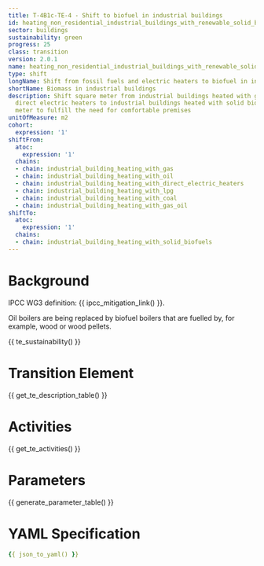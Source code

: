 ```yaml
---
title: T-4B1c-TE-4 - Shift to biofuel in industrial buildings
id: heating_non_residential_industrial_buildings_with_renewable_solid_biofuels
sector: buildings
sustainability: green
progress: 25
class: transition
version: 2.0.1
name: heating_non_residential_industrial_buildings_with_renewable_solid_biofuels
type: shift
longName: Shift from fossil fuels and electric heaters to biofuel in industrial buildings.
shortName: Biomass in industrial buildings
description: Shift square meter from industrial buildings heated with gas, oil and
  direct electric heaters to industrial buildings heated with solid biofuels in square
  meter to fulfill the need for comfortable premises
unitOfMeasure: m2
cohort:
  expression: '1'
shiftFrom:
  atoc:
    expression: '1'
  chains:
  - chain: industrial_building_heating_with_gas
  - chain: industrial_building_heating_with_oil
  - chain: industrial_building_heating_with_direct_electric_heaters
  - chain: industrial_building_heating_with_lpg
  - chain: industrial_building_heating_with_coal
  - chain: industrial_building_heating_with_gas_oil
shiftTo:
  atoc:
    expression: '1'
  chains:
  - chain: industrial_building_heating_with_solid_biofuels
---
```

# Background

IPCC WG3 definition: {{ ipcc_mitigation_link() }}.

Oil boilers are being replaced by biofuel boilers that are fuelled by, for example, wood or wood pellets.




{{ te_sustainability() }}

# Transition Element

{{ get_te_description_table() }}




# Activities

{{ get_te_activities() }}


# Parameters

{{ generate_parameter_table() }}


# YAML Specification

```yaml
{{ json_to_yaml() }}
```
